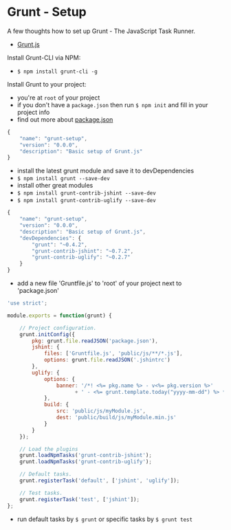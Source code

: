 # Grunt - Setup

A few thoughts how to set up Grunt - The JavaScript Task Runner.

- [Grunt.js][grunt.js]

Install Grunt-CLI via NPM:

- `$ npm install grunt-cli -g`

Install Grunt to your project:

- you're at `root` of your project
- if you don't have a `package.json` then run `$ npm init` and fill in your project info
- find out more about [package.json][package.json]

```javascript
{
    "name": "grunt-setup",
    "version": "0.0.0",
    "description": "Basic setup of Grunt.js"
}
```

- install the latest grunt module and save it to devDependencies
- `$ npm install grunt --save-dev`
- install other great modules
- `$ npm install grunt-contrib-jshint --save-dev`
- `$ npm install grunt-contrib-uglify --save-dev`

```javascript
{
    "name": "grunt-setup",
    "version": "0.0.0",
    "description": "Basic setup of Grunt.js",
    "devDependencies": {
        "grunt": "~0.4.2",
        "grunt-contrib-jshint": "~0.7.2",
        "grunt-contrib-uglify": "~0.2.7"
    }
}
```

- add a new file 'Gruntfile.js' to 'root' of your project next to 'package.json'

```javascript
'use strict';

module.exports = function(grunt) {

    // Project configuration.
    grunt.initConfig({
        pkg: grunt.file.readJSON('package.json'),
        jshint: {
            files: ['Gruntfile.js', 'public/js/**/*.js'],
            options: grunt.file.readJSON('.jshintrc')
        },
        uglify: {
            options: {
                banner: '/*! <%= pkg.name %> - v<%= pkg.version %>' 
                      + ' - <%= grunt.template.today("yyyy-mm-dd") %> */\n'
            },
            build: {
                src: 'public/js/myModule.js',
                dest: 'public/build/js/myModule.min.js'
            }
        }
    });

    // Load the plugins
    grunt.loadNpmTasks('grunt-contrib-jshint');
    grunt.loadNpmTasks('grunt-contrib-uglify');

    // Default tasks.
    grunt.registerTask('default', ['jshint', 'uglify']);

    // Test tasks.
    grunt.registerTask('test', ['jshint']);
};
```

- run default tasks by `$ grunt` or specific tasks by `$ grunt test`

[grunt.js]: http://gruntjs.com/
[package.json]: https://npmjs.org/doc/json.html
